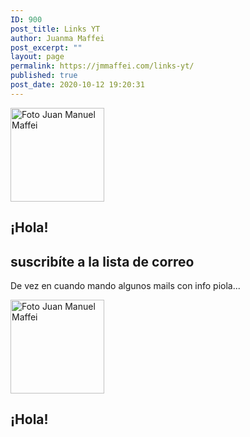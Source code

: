```yaml
---
ID: 900
post_title: Links YT
author: Juanma Maffei
post_excerpt: ""
layout: page
permalink: https://jmmaffei.com/links-yt/
published: true
post_date: 2020-10-12 19:20:31
---
```

<img width="150" height="150" src="https://jmmaffei.com/wp-content/uploads/2019/07/cropped-DSC_0012-e1544475694665-150x150.jpg" alt="Foto Juan Manuel Maffei" />											
			<h2>¡Hola!</h2>		
			<h2>suscribíte a la lista de correo</h2>		
			<p>De vez en cuando mando algunos mails con info piola...</p>		
										<img width="150" height="150" src="https://jmmaffei.com/wp-content/uploads/2019/07/cropped-DSC_0012-e1544475694665-150x150.jpg" alt="Foto Juan Manuel Maffei" />											
			<h2>¡Hola!</h2>